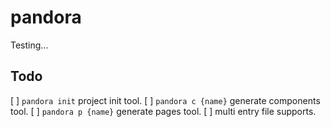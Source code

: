 # pandora

Testing...

## Todo

[ ] `pandora init` project init tool.
[ ] `pandora c {name}` generate components tool.
[ ] `pandora p {name}` generate pages tool.
[ ] multi entry file supports.
